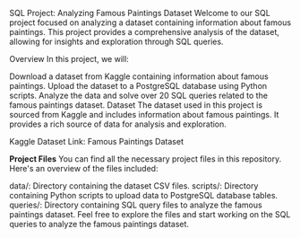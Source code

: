 SQL Project: Analyzing Famous Paintings Dataset
Welcome to our SQL project focused on analyzing a dataset containing information about famous paintings. This project provides a comprehensive analysis of the dataset, allowing for insights and exploration through SQL queries.

Overview
In this project, we will:

Download a dataset from Kaggle containing information about famous paintings.
Upload the dataset to a PostgreSQL database using Python scripts.
Analyze the data and solve over 20 SQL queries related to the famous paintings dataset.
Dataset
The dataset used in this project is sourced from Kaggle and includes information about famous paintings. It provides a rich source of data for analysis and exploration.

Kaggle Dataset Link: Famous Paintings Dataset

**Project Files**
You can find all the necessary project files in this repository. Here's an overview of the files included:

data/: Directory containing the dataset CSV files.
scripts/: Directory containing Python scripts to upload data to PostgreSQL database tables.
queries/: Directory containing SQL query files to analyze the famous paintings dataset.
Feel free to explore the files and start working on the SQL queries to analyze the famous paintings dataset.
